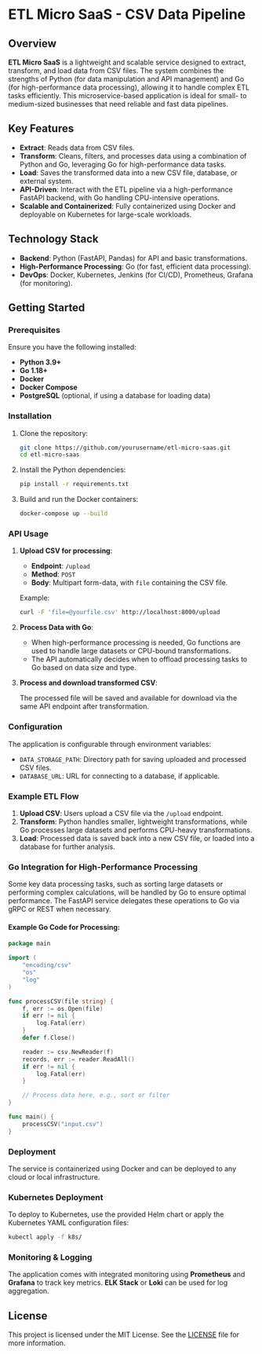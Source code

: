 # ETL Micro SaaS - CSV Data Pipeline

## Overview

**ETL Micro SaaS** is a lightweight and scalable service designed to extract, transform, and load data from CSV files. The system combines the strengths of Python (for data manipulation and API management) and Go (for high-performance data processing), allowing it to handle complex ETL tasks efficiently. This microservice-based application is ideal for small- to medium-sized businesses that need reliable and fast data pipelines.

## Key Features

- **Extract**: Reads data from CSV files.
- **Transform**: Cleans, filters, and processes data using a combination of Python and Go, leveraging Go for high-performance data tasks.
- **Load**: Saves the transformed data into a new CSV file, database, or external system.
- **API-Driven**: Interact with the ETL pipeline via a high-performance FastAPI backend, with Go handling CPU-intensive operations.
- **Scalable and Containerized**: Fully containerized using Docker and deployable on Kubernetes for large-scale workloads.

## Technology Stack

- **Backend**: Python (FastAPI, Pandas) for API and basic transformations.
- **High-Performance Processing**: Go (for fast, efficient data processing).
- **DevOps**: Docker, Kubernetes, Jenkins (for CI/CD), Prometheus, Grafana (for monitoring).

## Getting Started

### Prerequisites

Ensure you have the following installed:

- **Python 3.9+**
- **Go 1.18+**
- **Docker**
- **Docker Compose**
- **PostgreSQL** (optional, if using a database for loading data)

### Installation

1. Clone the repository:

   ```bash
   git clone https://github.com/yourusername/etl-micro-saas.git
   cd etl-micro-saas
   ```

2. Install the Python dependencies:

   ```bash
   pip install -r requirements.txt
   ```

3. Build and run the Docker containers:

   ```bash
   docker-compose up --build
   ```

### API Usage

1. **Upload CSV for processing**:

   - **Endpoint**: `/upload`
   - **Method**: `POST`
   - **Body**: Multipart form-data, with `file` containing the CSV file.

   Example:

   ```bash
   curl -F 'file=@yourfile.csv' http://localhost:8000/upload
   ```

2. **Process Data with Go**:

   - When high-performance processing is needed, Go functions are used to handle large datasets or CPU-bound transformations.
   - The API automatically decides when to offload processing tasks to Go based on data size and type.

3. **Process and download transformed CSV**:

   The processed file will be saved and available for download via the same API endpoint after transformation.

### Configuration

The application is configurable through environment variables:

- `DATA_STORAGE_PATH`: Directory path for saving uploaded and processed CSV files.
- `DATABASE_URL`: URL for connecting to a database, if applicable.

### Example ETL Flow

1. **Upload CSV**: Users upload a CSV file via the `/upload` endpoint.
2. **Transform**: Python handles smaller, lightweight transformations, while Go processes large datasets and performs CPU-heavy transformations.
3. **Load**: Processed data is saved back into a new CSV file, or loaded into a database for further analysis.

### Go Integration for High-Performance Processing

Some key data processing tasks, such as sorting large datasets or performing complex calculations, will be handled by Go to ensure optimal performance. The FastAPI service delegates these operations to Go via gRPC or REST when necessary.

#### Example Go Code for Processing:

```go
package main

import (
    "encoding/csv"
    "os"
    "log"
)

func processCSV(file string) {
    f, err := os.Open(file)
    if err != nil {
        log.Fatal(err)
    }
    defer f.Close()

    reader := csv.NewReader(f)
    records, err := reader.ReadAll()
    if err != nil {
        log.Fatal(err)
    }

    // Process data here, e.g., sort or filter
}

func main() {
    processCSV("input.csv")
}
```

### Deployment

The service is containerized using Docker and can be deployed to any cloud or local infrastructure.

### Kubernetes Deployment

To deploy to Kubernetes, use the provided Helm chart or apply the Kubernetes YAML configuration files:

```bash
kubectl apply -f k8s/
```

### Monitoring & Logging

The application comes with integrated monitoring using **Prometheus** and **Grafana** to track key metrics. **ELK Stack** or **Loki** can be used for log aggregation.

## License

This project is licensed under the MIT License. See the [LICENSE](LICENSE) file for more information.
